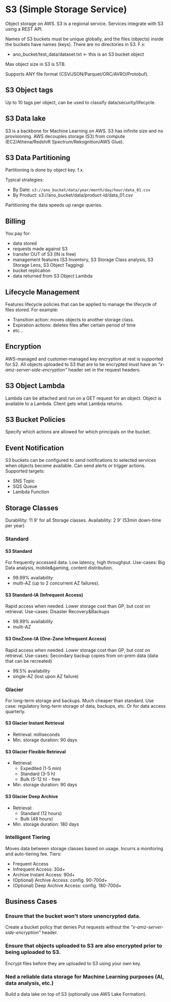 # S3 (Simple Storage Service)

Object storage on AWS. S3 is a regional service. Services integrate with S3 using a REST API.

Names of S3 buckets must be unique globally, and the files (objects) inside the
buckets have names (keys). There are no directories in S3. F.x:

- ano_bucket/test_data/dataset.txt <- this is an S3 bucket object

Max object size in S3 is 5TB.

Supports ANY file format (CSV/JSON/Parquet/ORC/AVRO/Protobuf).

## S3 Object tags

Up to 10 tags per object, can be used to classify data/security/lifecycle.

## S3 Data lake

S3 is a backbone for Machine Learning on AWS.
S3 has infinite size and no provisioning. AWS decouples storage (S3) from
compute (EC2/Athena/Redshift Spectrum/Rekognition/AWS Glue).

## S3 Data Partitioning

Partitioning is done by object key. f.x.

Typical strategies:

- By Date: `s3://ano_bucket/data/year/month/day/hour/data_01.csv`
- By Product: s3://ano_bucket/data/product-id/data_01.csv

Partitioning the data speeds up range queries.

## Billing

You pay for:

- data stored
- requests made against S3
- transfer OUT of S3 (IN is free)
- management features (S3 Inventory, S3 Storage Class analysis, S3 Storage Lens, S3 Object Tagging)
- bucket replication
- data returned from S3 Object Lambda

## Lifecycle Management

Features lifecycle policies that can be applied to manage the lifecycle of files stored. For example:

- Transition action: moves objects to another storage class.
- Expiration actions: deletes files after certain period of time
- etc...

## Encryption

AWS-managed and customer-managed key encryption at rest is supported for S2. All objects uploaded to S3 that are to be encrypted must have an _"x-amz-server-side-encryption"_ header set in the request headers.

## S3 Object Lambda

Lambda can be attached and run on a GET request for an object. Object is available to a Lambda. Client gets what Lambda returns.

## S3 Bucket Policies

Specify which actions are allowed for which principals on the bucket.

## Event Notification

S3 buckets can be configured to send notifications to selected services when objects become available. Can send alerts or trigger actions. Supported targets:

- SNS Topic
- SQS Queue
- Lambda Function

## Storage Classes

Durablility: 11 9' for all Storage classes.
Availability: 2 9' (53min down-time per year)

### Standard

#### S3 Standard

For frequently accessed data. Low latency, high throughput.
Use-cases: Big Data analysis, mobile&gaming, content distribution.

- 99.99% availability
- multi-AZ (up to 2 concurrent AZ failures).

#### S3 Standard-IA (Infrequent Access)

Rapid access when needed. Lower storage cost than GP, but cost on retrieval.
Use-cases: Disaster Recovery&Backups

- 99.99% availability
- multi-AZ

#### S3 OneZone-IA (One-Zone Infrequent Access)

Rapid access when needed. Lower storage cost than GP, but cost on retrieval.
Use-cases: Secondary backup copies from on-prem data (data that can be recreated)

- 99.5% availability
- single-AZ (lost upon AZ failure)

### Glacier

For long-term storage and backups. Much cheaper than standard.
Use case: regulatory long-term storage of data, backups, etc. Or for
data access quarterly.

#### S3 Glacier Instant Retrieval

- Retrieval: milliseconds
- Min. storage duration: 90 days

#### S3 Glacier Flexible Retrieval

- Retrieval:
  - Expedited (1-5 min)
  - Standard (3-5 h)
  - Bulk (5-12 h) - free
- Min. storage duration: 90 days

#### S3 Glacier Deep Archive

- Retrieval:
  - Standard (12 hours)
  - Bulk (48 hours)
- Min. storage duration: 180 days

### Intelligent Tiering

Moves data between storage classes based on usage. Incurrs a monitoring
and auto-tiering fee.
Tiers:

- Frequent Access
- Infrequent Access: 30d+
- Archive Instant Access: 90d+
- (Optional) Archive Access: config. 90-700d+
- (Optional) Deep Archive Access: config. 180-700d+

## Business Cases

### **Ensure that the bucket won't store unencrypted data.**

Create a bucket policy that denies Put requests without the _"x-amz-server-side-encryption"_ header.

### **Ensure that objects uploaded to S3 are also encrypted prior to being uploaded to S3.**

Encrypt files before they are uploaded to S3 using your own key.

### Ned a reliable data storage for Machine Learning purposes (AI, data analysis, etc.)

Build a data lake on top of S3 (optionally use AWS Lake Formation).
